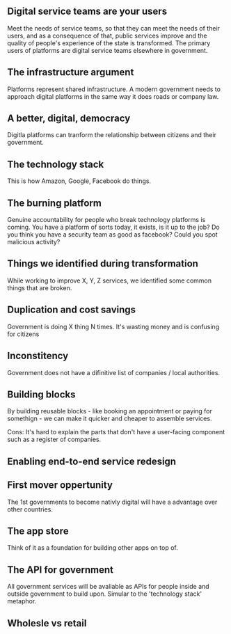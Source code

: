 <!-- TITLE: Explaining government as a platform-->
<!-- SUBTITLE: Different strategies and mataphors -->


## Digital service teams are your users

Meet the needs of service teams, so that they can meet the needs of their users, and as a consequence of that, public services improve and the quality of people's experience of the state is transformed. The primary users of platforms are digital service teams elsewhere in government.

## The infrastructure argument

Platforms represent shared infrastructure. A modern government needs to approach digital platforms in the same way it does roads or company law.


## A better, digital, democracy

Digitla platforms can tranform the relationship between citizens and their government.

## The technology stack

This is how Amazon, Google, Facebook do things.

## The burning platform

Genuine accountability for people who break technology platforms is coming. You have a platform of sorts today, it exists, is it up to the job? Do you think you have a security team as good as facebook? Could you spot malicious activity?


## Things we identified during transformation

While working to improve X, Y, Z services, we identified some common things that are broken.

## Duplication and cost savings

Government is doing X thing N times. It's wasting money and is confusing for citizens


## Inconstitency

Government does not have a difinitive list of companies / local authorities. 

## Building blocks

By building reusable blocks - like booking an appointment or paying for somethign - we can make it quicker and cheaper to assemble services.

Cons: It's hard to explain the parts that don't have a user-facing component such as a register of companies.

## Enabling end-to-end service redesign


## First mover oppertunity

The 1st governments to become nativly digital will have a advantage over other countries.

## The app store

Think of it as a foundation for building other apps on top of.

## The API for government

All government services will be avaliable as APIs for people inside and outside government to build upon. Simular to the 'technology stack' metaphor.


## Wholesle vs retail